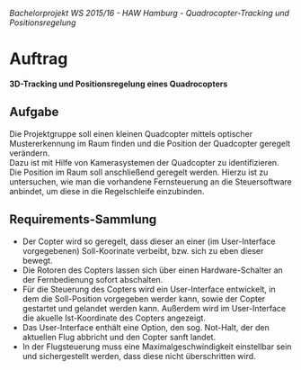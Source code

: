 *Bachelorprojekt WS 2015/16 - HAW Hamburg - Quadrocopter-Tracking und Positionsregelung*
# Auftrag
**3D-Tracking und Positionsregelung eines Quadrocopters**


## Aufgabe

Die Projektgruppe soll einen kleinen Quadcopter mittels optischer Mustererkennung im Raum finden und die Position der Quadcopter geregelt verändern.  
Dazu ist mit Hilfe von Kamerasystemen der Quadcopter zu identifizieren. Die Position im Raum soll anschließend geregelt werden. Hierzu ist zu untersuchen, wie man die vorhandene Fernsteuerung an die Steuersoftware anbindet, um diese in die Regelschleife einzubinden.


## Requirements-Sammlung

- Der Copter wird so geregelt, dass dieser an einer (im User-Interface vorgegebenen) Soll-Koorinate verbeibt, bzw. sich zu eben dieser bewegt.
- Die Rotoren des Copters lassen sich über einen Hardware-Schalter an der Fernbedienung sofort abschalten.
- Für die Steuerung des Copters wird ein User-Interface entwickelt, in dem die Soll-Position vorgegeben werder kann, sowie der Copter gestartet und gelandet werden kann. Außerdem wird im User-Interface die akuelle Ist-Koordinate des Copters angezeigt.
- Das User-Interface enthält eine Option, den sog. Not-Halt, der den aktuellen Flug abbricht und den Copter sanft landet.
- In der Flugsteuerung muss eine Maximalgeschwindigkeit einstellbar sein und sichergestellt werden, dass diese nicht überschritten wird.

